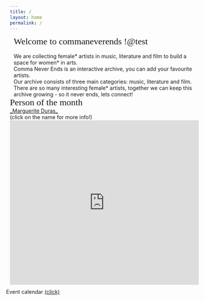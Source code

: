 ```yaml
---
title: /
layout: home
permalink: /
---
```


<html>

<style> 
  @import url('https://fonts.googleapis.com/css2?family=Roboto+Condensed&display=swap'); 
  @import url('https://fonts.googleapis.com/css2?family=Saira+Stencil+One&display=swap');

  @font-face {
    font-family: 'blox'; /*a name to be used later*/
    src: url("../_data/fonts/blox.ttf"); /*URL to font*/
}

h2 {color:#4C39CA; font-size: 24px;}
    
.divLeft {float: left; width:100%; height: min-content; margin:0 0 0 10; overflow: hidden; background-color: #BC9FF;}
.divRight {float: right; width: 100%; height: min-content; margin:0 0 0 10; overflow: hidden;background-color: #BC9FF;}
.divThird {float: right; width: 100%; heigt: min-content; margin:10px; }
.div-title-left{
    font-family: 'Saira Stencil One', cursive;
    font-size: 24px;
    margin: 0px;
}

.div-title-right{
    font-family: 'Saira Stencil One', cursive;
    font-size: 24px;
    margin: 0px;
}

</style>

<body>

<div class="divLeft">  
  
<div class ="div-title-left"> Welcome to commaneverends !@test </div>
<br/>
We are collecting female* artists in music, literature and film to build a space for women* in arts. <br/>
Comma Never Ends is an interactive archive, you can add your favourite artists. <br/>
Our archive consists of three main categories: music, literature and film. <br/>
There are so many interesting female* artists, together we can keep this archive growing - so it never ends, lets connect! <br/>
</div>
<br/>

<div class="divRight">  
  
<div class ="div-title-right"> Person of the month</div>
<a href="https://en.wikipedia.org/wiki/Marguerite_Duras?printable=yes" target="iframe_person">_Marguerite Duras_</a> <br/>
(click on the name for more info!)
<iframe name="iframe_person" left="1px;" right="0px;" width="100%" height="440px;" frameborder="0" allowfullscreen src="https://lh3.googleusercontent.com/pw/ACtC-3fqQeH_Szupw-xfguVev5NKEYI9V3w_3elKJAYc1MxbhqT-uGzN36bDrxGufYiRbBaS-SEK3knIgXVViSmJ6zZQ5IOyCFELlAkb7Ye-XKdeQS9fhWZLBtXoGZEPFmFOWq3c_vzWsYGMOunfFAyD4Gw=w308-h434-no">
</iframe>

</div>

<div class="divThird">
  
  <div class ="div-title-third"> Event calendar <a href="/event/" target="_blank"> (click) </a> </div>
  
</div>

</body>

</html>
